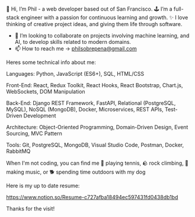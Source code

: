 👋 Hi, I’m Phil - a web developer based out of San Francisco.
🕹 I’m a full-stack engineer with a passion for continuous learning and growth.
✨ I love thinking of creative project ideas, and giving them life through software.
- 💞️ I’m looking to collaborate on projects involving machine learning, and AI, to develop skills related to modern domains.
- 📫 How to reach me -> philsobrepena@gmail.com

Heres some technical info about me:

Languages:
Python, JavaScript (ES6+), SQL, HTML/CSS

Front-End:
React, Redux Toolkit, React Hooks, React Bootstrap, Chart.js, WebSockets, DOM Manipulation

Back-End:
Django REST Framework, FastAPI, Relational (PostgreSQL, MySQL), NoSQL (MongoDB), Docker, Microservices, REST APIs, Test-Driven Development

Architecture:
Object-Oriented Programming, Domain-Driven Design, Event Sourcing, MVC Pattern

Tools:
Git, PostgreSQL, MongoDB, Visual Studio Code, Postman, Docker, RabbitMQ

When I'm not coding, you can find me 
🎾 playing tennis, 
🪨 rock climbing, 
🎸  making music, 
or 
🐕 spending time outdoors with my dog

Here is my up to date resume:

https://www.notion.so/Resume-c727afba18494ec597431fd0438db1bd

Thanks for the visit!
